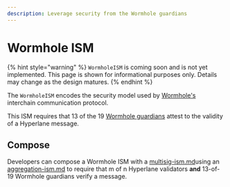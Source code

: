 ```yaml
---
description: Leverage security from the Wormhole guardians
---
```


# Wormhole ISM

{% hint style="warning" %}
`WormholeISM` is coming soon and is not yet implemented. This page is shown for informational purposes only. Details may change as the design matures.
{% endhint %}

The `WormholeISM` encodes the security model used by [Wormhole's](https://wormhole.com/) interchain communication protocol.

This ISM requires that 13 of the 19 [Wormhole guardians](https://wormhole.com/network/#guardians) attest to the validity of a Hyperlane message.

## Compose

Developers can compose a Wormhole ISM with a [multisig-ism.md](multisig-ism.md "mention")using an [aggregation-ism.md](aggregation-ism.md "mention") to require that m of n Hyperlane validators **and** 13-of-19 Wormhole guardians verify a message.

